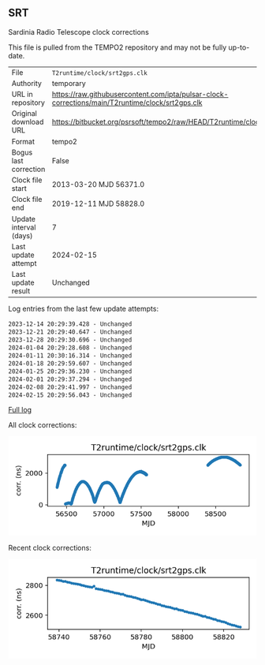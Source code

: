 
## SRT

Sardinia Radio Telescope clock corrections

This file is pulled from the TEMPO2 repository and may not be fully
up-to-date.

|     |     |
|:--- |:--- |
| File | `T2runtime/clock/srt2gps.clk` |
| Authority | temporary |
| URL in repository | <https://raw.githubusercontent.com/ipta/pulsar-clock-corrections/main/T2runtime/clock/srt2gps.clk> |
| Original download URL | <https://bitbucket.org/psrsoft/tempo2/raw/HEAD/T2runtime/clock/srt2gps.clk> |
| Format | tempo2 |
| Bogus last correction | False |
| Clock file start | 2013-03-20 MJD 56371.0 |
| Clock file end | 2019-12-11 MJD 58828.0 |
| Update interval (days) | 7 |
| Last update attempt | 2024-02-15 |
| Last update result | Unchanged |

Log entries from the last few update attempts:
```
2023-12-14 20:29:39.428 - Unchanged
2023-12-21 20:29:40.647 - Unchanged
2023-12-28 20:29:30.696 - Unchanged
2024-01-04 20:29:28.608 - Unchanged
2024-01-11 20:30:16.314 - Unchanged
2024-01-18 20:29:59.607 - Unchanged
2024-01-25 20:29:36.230 - Unchanged
2024-02-01 20:29:37.294 - Unchanged
2024-02-08 20:29:41.997 - Unchanged
2024-02-15 20:29:56.043 - Unchanged
```
[Full log](https://raw.githubusercontent.com/ipta/pulsar-clock-corrections/main/log/T2runtime/clock/srt2gps.clk.log)


All clock corrections:

![plot of all clock corrections](srt2gps.clk.png "All corrections")

Recent clock corrections:

![plot of recent clock corrections](srt2gps.clk.short.png "Recent corrections")

